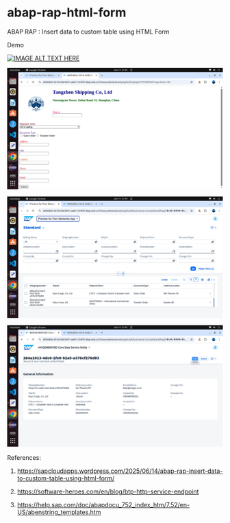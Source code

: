 # abap-rap-html-form
ABAP RAP : Insert data to custom table using HTML Form

Demo

[![IMAGE ALT TEXT HERE](http://img.youtube.com/vi/-IrMOCr3Ccg/0.jpg)](http://www.youtube.com/watch?v=-IrMOCr3Ccg)

![alt text](https://github.com/jenizar/abap-rap-html-form/blob/main/screenshot/pic2.png)

![alt text](https://github.com/jenizar/abap-rap-html-form/blob/main/screenshot/pic1.png)

![alt text](https://github.com/jenizar/abap-rap-html-form/blob/main/screenshot/pic3.png)

References:

1. https://sapcloudapps.wordpress.com/2025/06/14/abap-rap-insert-data-to-custom-table-using-html-form/

2. https://software-heroes.com/en/blog/btp-http-service-endpoint

3. https://help.sap.com/doc/abapdocu_752_index_htm/7.52/en-US/abenstring_templates.htm
